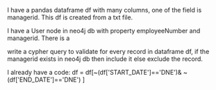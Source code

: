 I have a pandas dataframe df with many columns, one of the field is managerid. This df is created from a txt file.

I have a User node in neo4j db with property employeeNumber and managerid.
There is a 

write a cypher query to validate for every record in dataframe df, if the managerid exists in neo4j db then include it else exclude the record.

I already have a code:
df = df[~(df['START_DATE']=='DNE')&
         ~(df['END_DATE']=='DNE')
]
